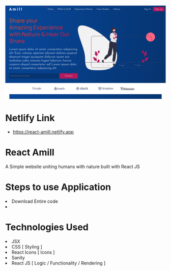 ![Project Preview](Projectpreview.png)

# Netlify Link

- https://react-amill.netlify.app

# React Amill

A Simple website uniting humans with nature built with React JS

# Steps to use Application

<li> Download Entire code
<li>
  
# Technologies Used <br>
<li> JSX
<li> CSS [ Styling ]
<li> React Icons [ Icons ]
<li> Sanity
<li> React JS [ Logic / Functionality / Rendering ]

